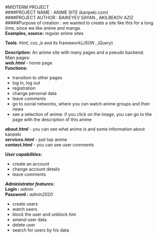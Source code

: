#MIDTERM PROJECT<br>
####PROJECT NAME : ANIME SITE (kanpeki.com)<br>
####PROJECT AUTHOR : BAIKEYEV SAYAN , AKILBEKOV AZIZ<br> 
#####Purpose of creation :  we wanted to create a site like this for a long time, since we like anime and manga.<br>
 **Examples, source:** regular anime sites
 
 **Tools**: *html*, *css*, *js* and its framework(*JSON* , *jQuery*)
 
 **Description:**
 An anime site with many pages and a pseudo backend.<br>
 Main pages:<br>
 ***web.html*** - home page<br>
 **Functions:**
 - transition to other pages
 - log in, log out
 - registration
 - change personal data
 - leave comments
 - go to social networks, where you can watch anime groups and their news
 - see a selection of anime: if you click on the image, you can go to the page with the description of this anime

 ***about.html*** - you can see what anime is and some information about kanpeki<br>
***services.html*** - just top anime<br>
 ***contact.html*** - you can see user comments

 ***User capabilities:***
 - create an account
 - change account details
 - leave comments

 ***Administrator features:***<br>
 **Login :** *admin*<br>
 **Password :** *admin2020*
 
 - create users
 - watch users
 - block the user and unblock him
 - amend user data
 - delete user
 - search for users by his data

 
